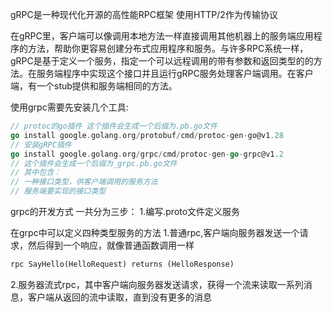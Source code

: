 gRPC是一种现代化开源的高性能RPC框架
使用HTTP/2作为传输协议

在gRPC里，客户端可以像调用本地方法一样直接调用其他机器上的服务端应用程序的方法，帮助你更容易创建分布式应用程序和服务。与许多RPC系统一样，gRPC是基于定义一个服务，指定一个可以远程调用的带有参数和返回类型的的方法。在服务端程序中实现这个接口并且运行gRPC服务处理客户端调用。在客户端，有一个stub提供和服务端相同的方法。

使用grpc需要先安装几个工具:
```go
// protoc的go插件 这个插件会生成一个后缀为.pb.go文件
go install google.golang.org/protobuf/cmd/protoc-gen-go@v1.28
// 安装gRPC插件
go install google.golang.org/grpc/cmd/protoc-gen-go-grpc@v1.2
// 这个插件会生成一个后缀为_grpc.pb.go文件
// 其中包含：
// 一种接口类型，供客户端调用的服务方法
// 服务端要实现的接口类型
```

grpc的开发方式
一共分为三步：
1.编写.proto文件定义服务

在grpc中可以定义四种类型服务的方法
1.普通rpc,客户端向服务器发送一个请求，然后得到一个响应，就像普通函数调用一样
```protobuf
rpc SayHello(HelloRequest) returns (HelloResponse)
```

2.服务器流式rpc，其中客户端向服务器发送请求，获得一个流来读取一系列消息，客户端从返回的流中读取，直到没有更多的消息